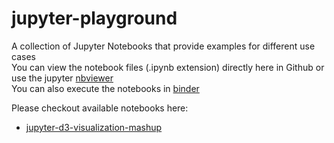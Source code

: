 # jupyter-playground

A collection of Jupyter Notebooks that provide examples for different use cases \
You can view the notebook files (.ipynb extension) directly here in Github or use the jupyter [nbviewer] \
You can also execute the notebooks in [binder] 

Please checkout available notebooks here:
- [jupyter-d3-visualization-mashup]

[jupyter-d3-visualization-mashup]: https://github.com/piazzablu/jupyter-playground/tree/master/jupyter-d3-visualization-mashup
[nbviewer]: https://nbviewer.jupyter.org/
[binder]: https://mybinder.org/v2/gh/piazzablu/jupyter-playground/master
